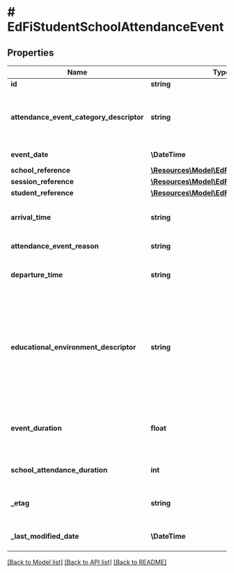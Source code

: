 # # EdFiStudentSchoolAttendanceEvent

## Properties

Name | Type | Description | Notes
------------ | ------------- | ------------- | -------------
**id** | **string** |  | [optional]
**attendance_event_category_descriptor** | **string** | A code describing the attendance event, for example:         Present         Unexcused absence         Excused absence         Tardy. |
**event_date** | **\DateTime** | Date for this attendance event. |
**school_reference** | [**\Resources\Model\EdFiSchoolReference**](EdFiSchoolReference.md) |  |
**session_reference** | [**\Resources\Model\EdFiSessionReference**](EdFiSessionReference.md) |  |
**student_reference** | [**\Resources\Model\EdFiStudentReference**](EdFiStudentReference.md) |  |
**arrival_time** | **string** | The time of day the student arrived for the attendance event in ISO 8601 format. | [optional]
**attendance_event_reason** | **string** | The reported reason for a student&#39;s absence. | [optional]
**departure_time** | **string** | The time of day the student departed for the attendance event in ISO 8601 format. | [optional]
**educational_environment_descriptor** | **string** | The setting in which a child receives education and related services. This attribute is only used if it differs from the EducationalEnvironment of the Section. This is only used in the AttendanceEvent if different from the associated Section. | [optional]
**event_duration** | **float** | The amount of time in days for the event as recognized by the school: 1 day &#x3D; 1, 1/2 day &#x3D; 0.5, 1/3 day &#x3D; 0.33. | [optional]
**school_attendance_duration** | **int** | The duration in minutes of the school attendance event. | [optional]
**_etag** | **string** | A unique system-generated value that identifies the version of the resource. | [optional]
**_last_modified_date** | **\DateTime** | The date and time the resource was last modified. | [optional]

[[Back to Model list]](../../README.md#models) [[Back to API list]](../../README.md#endpoints) [[Back to README]](../../README.md)
